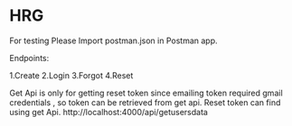 # HRG

For testing Please Import postman.json in Postman app.

Endpoints: 

1.Create 
2.Login
3.Forgot
4.Reset

Get Api is only for getting reset token since emailing token required gmail credentials , so token can be retrieved from get api.
Reset token can find using get Api. http://localhost:4000/api/getusersdata
